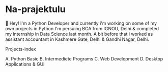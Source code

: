 # Na-prajektulu
:wave: Hey! I'm a Python Developer and currently i'm working on some of my own projects in Python.I'm persuing BCA from IGNOU, Delhi & completed my internship in Data Science last month. A bit before that i worked as assistant accountant in Kashmere Gate, Delhi & Gandhi Nagar, Delhi.

Projects-index

A. Python Basic
B. Intermediete Programs
C. Web Development
D. Desktop Applications & GUI
